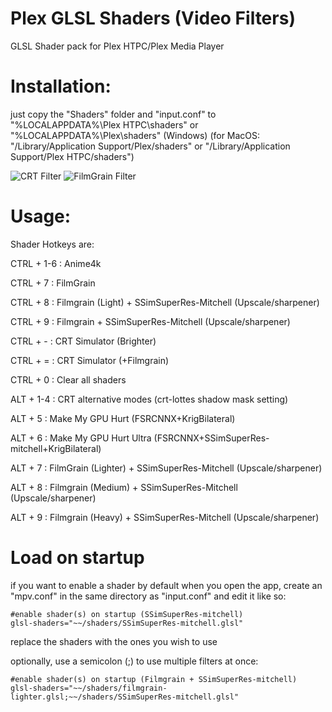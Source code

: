 # Plex GLSL Shaders (Video Filters)
GLSL Shader pack for Plex HTPC/Plex Media Player
# Installation:
just copy the "Shaders" folder and "input.conf" to "%LOCALAPPDATA%\Plex HTPC\shaders" or "%LOCALAPPDATA%\Plex\shaders" (Windows)
(for MacOS: "/Library/Application Support/Plex/shaders" or "/Library/Application Support/Plex HTPC/shaders")

![CRT Filter](https://preview.redd.it/ddjrxa4lwyoc1.png?width=2560&format=png&auto=webp&s=e03aaba9dd0eda39e1ac9334be4bf6aa409e3880)
![FilmGrain Filter](https://preview.redd.it/xx7jkna2fxoc1.png?width=2560&format=png&auto=webp&s=467aa63a45c1875d5f773faea19dad8857baeaab)
 # Usage:

 Shader Hotkeys are:

 CTRL + 1-6 : Anime4k 
 
 CTRL + 7 : FilmGrain
 
 CTRL + 8 : Filmgrain (Light) + SSimSuperRes-Mitchell (Upscale/sharpener)
 
 CTRL + 9 : Filmgrain + SSimSuperRes-Mitchell (Upscale/sharpener)
 
 CTRL + - : CRT Simulator (Brighter)
 
 CTRL + = : CRT Simulator (+Filmgrain)
 
 CTRL + 0 : Clear all shaders

 ALT + 1-4 : CRT alternative modes (crt-lottes shadow mask setting)
 
 ALT + 5 : Make My GPU Hurt (FSRCNNX+KrigBilateral)
 
 ALT + 6 : Make My GPU Hurt Ultra (FSRCNNX+SSimSuperRes-mitchell+KrigBilateral)
 
 ALT + 7 : FilmGrain (Lighter) + SSimSuperRes-Mitchell (Upscale/sharpener)
 
 ALT + 8 : Filmgrain (Medium) + SSimSuperRes-Mitchell (Upscale/sharpener)
 
 ALT + 9 : Filmgrain (Heavy) + SSimSuperRes-Mitchell (Upscale/sharpener)

 # Load on startup
 if you want to enable a shader by default when you open the app, create an "mpv.conf" in the same directory as "input.conf"
 and edit it like so:
```
#enable shader(s) on startup (SSimSuperRes-mitchell)
glsl-shaders="~~/shaders/SSimSuperRes-mitchell.glsl"
```
replace the shaders with the ones you wish to use 

optionally, use a semicolon (;) to use multiple filters at once:
```
#enable shader(s) on startup (Filmgrain + SSimSuperRes-mitchell)
glsl-shaders="~~/shaders/filmgrain-lighter.glsl;~~/shaders/SSimSuperRes-mitchell.glsl"
```
